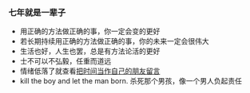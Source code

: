 ### 七年就是一辈子  
- 用正确的方法做正确的事，你一定会变的更好  
- 若长期持续用正确的方法做正确的事，你的未来一定会很伟大  
- 生活也好，人生也罢，总是有方法论活的更好  
- 士不可以不弘毅，任重而道远  
- 情绪低落了就查看[把时间当作自己的朋友留言](https://www.bilibili.com/s/video/BV1Wi4y1x77v)  
- kill the boy and let the man born. 杀死那个男孩，像一个男人负起责任